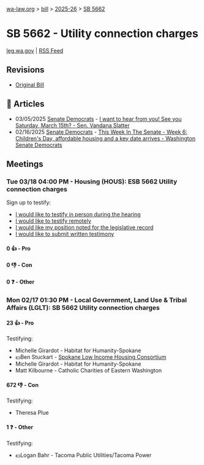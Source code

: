 [wa-law.org](/) > [bill](/bill/) > [2025-26](/bill/2025-26/) > [SB 5662](/bill/2025-26/sb/5662/)

# SB 5662 - Utility connection charges
[leg.wa.gov](https://app.leg.wa.gov/billsummary?BillNumber=5662&Year=2025&Initiative=false) | [RSS Feed](./rss.xml)

## Revisions
* [Original Bill](1/)

## 📰 Articles
* 03/05/2025 [Senate Democrats](/org/senate_democrats/) - [I want to hear from you! See you Saturday, March 15th? - Sen. Vandana Slatter](https://senatedemocrats.wa.gov/slatter/2025/03/04/i-want-to-hear-from-you-see-you-saturday-march-15th/#:~:text=5662)
* 02/16/2025 [Senate Democrats](/org/senate_democrats/) - [This Week In The Senate - Week 6: Children's Day, affordable housing and a key date arrives - Washington Senate Democrats](https://senatedemocrats.wa.gov/blog/2025/02/16/this-week-in-the-senate-week-6-childrens-day-affordable-housing-and-a-key-date-arrives/#:~:text=Senate%20Bill%205662)

## Meetings
### Tue 03/18 04:00 PM - Housing (HOUS): ESB 5662 Utility connection charges
Sign up to testify:
* [I would like to testify in person during the hearing](https://app.leg.wa.gov/csi/Testifier/Add?chamber=House&mId=33022&aId=165515&caId=26510&tId=1)
* [I would like to testify remotely](https://app.leg.wa.gov/csi/Testifier/Add?chamber=House&mId=33022&aId=165515&caId=26510&tId=2)
* [I would like my position noted for the legislative record](https://app.leg.wa.gov/csi/Testifier/Add?chamber=House&mId=33022&aId=165515&caId=26510&tId=3)
* [I would like to submit written testimony](https://app.leg.wa.gov/csi/Testifier/Add?chamber=House&mId=33022&aId=165515&caId=26510&tId=4)

#### 0 👍 - Pro

#### 0 👎 - Con

#### 0 ❓ - Other

### Mon 02/17 01:30 PM - Local Government, Land Use & Tribal Affairs (LGLT): SB 5662 Utility connection charges
#### 23 👍 - Pro
Testifying:
* Michelle Girardot - Habitat for Humanity-Spokane
* 💵Ben Stuckart - [Spokane Low Income Housing Consortium](/org/spokane_low_income_housing_consortium/)
* Michelle Girardot - Habitat for Humanity-Spokane
* Matt Kilbourne - Catholic Charities of Eastern Washington

#### 672 👎 - Con
Testifying:
* Theresa Plue

#### 1 ❓ - Other
Testifying:
* 💵Logan Bahr - Tacoma Public Utilities/Tacoma Power
